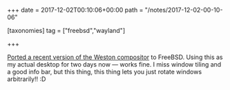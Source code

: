 +++
date = 2017-12-02T00:10:06+00:00
path = "/notes/2017-12-02-00-10-06"

[taxonomies]
tag = ["freebsd","wayland"]

+++

[Ported a recent version of the Weston compositor](https://github.com/myfreeweb/weston/commit/5df4a6830884a04a94b4694dc0e05095b64fd719) to FreeBSD. Using this as my actual desktop for two days now — works fine. I miss window tiling and a good info bar, but this thing, this thing lets you just rotate windows arbitrarily!! :D